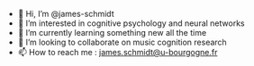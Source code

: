 - 👋 Hi, I’m @james-schmidt
- 👀 I’m interested in cognitive psychology and neural networks
- 🌱 I’m currently learning something new all the time
- 💞️ I’m looking to collaborate on music cognition research
- 📫 How to reach me : james.schmidt@u-bourgogne.fr

<!---
james-schmidt/james-schmidt is a ✨ special ✨ repository because its `README.md` (this file) appears on your GitHub profile.
You can click the Preview link to take a look at your changes.
--->
